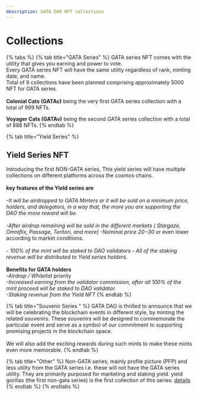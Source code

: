 ```yaml
---
description: GATA DAO NFT collections
---
```


# Collections

{% tabs %}
{% tab title="GATA Series" %}
GATA series NFT comes with the utility that gives you earning and power to vote. \
Every GATA series NFT will have the same utility regardless of rank, minting date, and name.\
Total of 9 collections have been planned comprising approximately 5000 NFT for GATA series.\
\
**Colonial Cats (GATAc)** being the very first GATA series collection with a total of 999 NFTs.

**Voyager Cats (GATAv)** being the second GATA series collection with a total of 888 NFTs.
{% endtab %}

{% tab title="Yield Series" %}
## Yield Series NFT

Introducing the first NON-GATA series, This yield series will have multiple collections on different platforms across the cosmos chains. \
\
&#x20;**key features of the Yield series are** \
\
_-It will be airdropped to GATA Minters or it will be sold on a minimum price, holders, and delegators, in a way that, the more you are supporting the DAO the more reward will be._\
\
_-After airdrop remaining will be sold in the different markets ( Stargaze, Omniflix, Passage, Teritori, and more)_ _-Nominal price 20$-30$_ or even lower according to market conditions. \
\
_- 100% of the mint will be staked to DAO validators_ _- All of the staking revenue will be distributed to Yield series holders._ \
\
**Benefits for GATA holders** \
_-Airdrop / Whitelist_ priority \
_-Increased earning from the validator commission, after all 100% of the mint proceed will be staked to DAO validator._ \
_-Staking revenue from the Yield NFT_
{% endtab %}

{% tab title="Souvenir Series " %}
GATA DAO is thrilled to announce that we will be celebrating the blockchain events in different style, by minting the related souvenirs.  These souvenirs will be designed to commemorate the particular event and serve as a symbol of our commitment to supporting promising projects in the blockchain space.\
\
We will also add the exciting rewards during such mints to make these mints even more memorable.&#x20;
{% endtab %}

{% tab title="Other" %}
Non-GATA series, mainly profile picture (PFP) and less utility from the GATA series i.e. these will not have the GATA series utility. They are primarily purposed for marketing and staking yield. yield gorillas (the first non-gata series) is the first collection of this series. [details](non-gata-series/yield-gorilla/)
{% endtab %}
{% endtabs %}
